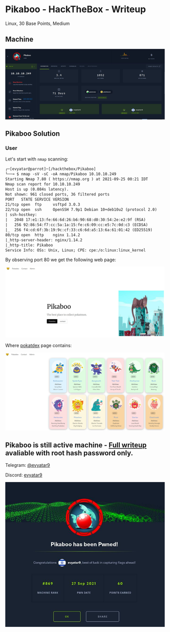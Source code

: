 # Pikaboo - HackTheBox - Writeup
Linux, 30 Base Points, Medium

## Machine

![‏‏Pikaboo.JPG](images/Pikaboo.JPG)
 
## Pikaboo Solution

### User

Let's start with ```nmap``` scanning:

```console
┌─[evyatar@parrot]─[/hackthebox/Pikaboo]
└──╼ $ nmap -sV -sC -oA nmap/Pikaboo 10.10.10.249
Starting Nmap 7.80 ( https://nmap.org ) at 2021-09-25 00:21 IDT
Nmap scan report for 10.10.10.249
Host is up (0.084s latency).
Not shown: 961 closed ports, 36 filtered ports
PORT   STATE SERVICE VERSION
21/tcp open  ftp     vsftpd 3.0.3
22/tcp open  ssh     OpenSSH 7.9p1 Debian 10+deb10u2 (protocol 2.0)
| ssh-hostkey: 
|   2048 17:e1:13:fe:66:6d:26:b6:90:68:d0:30:54:2e:e2:9f (RSA)
|   256 92:86:54:f7:cc:5a:1a:15:fe:c6:09:cc:e5:7c:0d:c3 (ECDSA)
|_  256 f4:cd:6f:3b:19:9c:cf:33:c6:6d:a5:13:6a:61:01:42 (ED25519)
80/tcp open  http    nginx 1.14.2
|_http-server-header: nginx/1.14.2
|_http-title: Pikaboo
Service Info: OSs: Unix, Linux; CPE: cpe:/o:linux:linux_kernel

```

By observing port 80 we get the following web page:

![port80.JPG](images/port80.JPG)

Where [pokatdex](http://10.10.10.249/pokatdex.php) page contains:

![pokatdex.JPG](images/pokatdex.JPG)

## Pikaboo is still active machine - [Full writeup](Pikaboo-Writeup.pdf) avaliable with root hash password only.

Telegram: [@evyatar9](https://t.me/evyatar9)

Discord: [evyatar9](https://discordapp.com/users/812805349815091251)

![pwn.JPG](images/pwn.JPG)